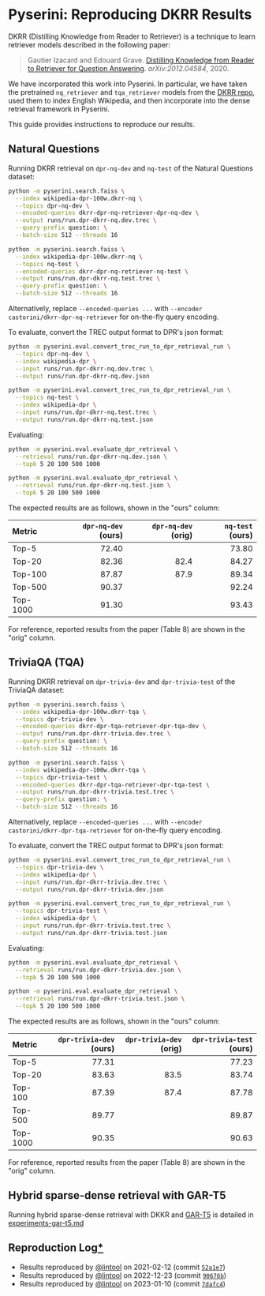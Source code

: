 # Pyserini: Reproducing DKRR Results

DKRR (Distilling Knowledge from Reader to Retriever) is a technique to learn retriever models described in the following paper:

> Gautier Izacard and Edouard Grave. [Distilling Knowledge from Reader to Retriever for Question Answering](https://arxiv.org/abs/2012.04584). *arXiv:2012.04584*, 2020.

We have incorporated this work into Pyserini.
In particular, we have taken the pretrained `nq_retriever` and `tqa_retriever` models from the [DKRR repo](https://github.com/facebookresearch/FiD), used them to index English Wikipedia, and then incorporate into the dense retrieval framework in Pyserini.

This guide provides instructions to reproduce our results.

## Natural Questions

Running DKRR retrieval on `dpr-nq-dev` and `nq-test` of the Natural Questions dataset:

```bash
python -m pyserini.search.faiss \
  --index wikipedia-dpr-100w.dkrr-nq \
  --topics dpr-nq-dev \
  --encoded-queries dkrr-dpr-nq-retriever-dpr-nq-dev \
  --output runs/run.dpr-dkrr-nq.dev.trec \
  --query-prefix question: \
  --batch-size 512 --threads 16

python -m pyserini.search.faiss \
  --index wikipedia-dpr-100w.dkrr-nq \
  --topics nq-test \
  --encoded-queries dkrr-dpr-nq-retriever-nq-test \
  --output runs/run.dpr-dkrr-nq.test.trec \
  --query-prefix question: \
  --batch-size 512 --threads 16
```

Alternatively, replace `--encoded-queries ...` with `--encoder castorini/dkrr-dpr-nq-retriever` for on-the-fly query encoding.

To evaluate, convert the TREC output format to DPR's json format:

```bash
python -m pyserini.eval.convert_trec_run_to_dpr_retrieval_run \
  --topics dpr-nq-dev \
  --index wikipedia-dpr \
  --input runs/run.dpr-dkrr-nq.dev.trec \
  --output runs/run.dpr-dkrr-nq.dev.json

python -m pyserini.eval.convert_trec_run_to_dpr_retrieval_run \
  --topics nq-test \
  --index wikipedia-dpr \
  --input runs/run.dpr-dkrr-nq.test.trec \
  --output runs/run.dpr-dkrr-nq.test.json
```

Evaluating:

```bash
python -m pyserini.eval.evaluate_dpr_retrieval \
  --retrieval runs/run.dpr-dkrr-nq.dev.json \
  --topk 5 20 100 500 1000

python -m pyserini.eval.evaluate_dpr_retrieval \
  --retrieval runs/run.dpr-dkrr-nq.test.json \
  --topk 5 20 100 500 1000
```

The expected results are as follows, shown in the "ours" column:

| Metric   | `dpr-nq-dev` (ours) | `dpr-nq-dev` (orig) | `nq-test` (ours) |
|:---------|--------------------:|--------------------:|-----------------:|
| Top-5    |               72.40 |                     |            73.80 | 
| Top-20   |               82.36 |                82.4 |            84.27 |
| Top-100  |               87.87 |                87.9 |            89.34 |
| Top-500  |               90.37 |                     |            92.24 |
| Top-1000 |               91.30 |                     |            93.43 |

For reference, reported results from the paper (Table 8) are shown in the "orig" column.

## TriviaQA (TQA)

Running DKRR retrieval on `dpr-trivia-dev` and `dpr-trivia-test` of the TriviaQA dataset:

```bash
python -m pyserini.search.faiss \
  --index wikipedia-dpr-100w.dkrr-tqa \
  --topics dpr-trivia-dev \
  --encoded-queries dkrr-dpr-tqa-retriever-dpr-tqa-dev \
  --output runs/run.dpr-dkrr-trivia.dev.trec \
  --query-prefix question: \
  --batch-size 512 --threads 16

python -m pyserini.search.faiss \
  --index wikipedia-dpr-100w.dkrr-tqa \
  --topics dpr-trivia-test \
  --encoded-queries dkrr-dpr-tqa-retriever-dpr-tqa-test \
  --output runs/run.dpr-dkrr-trivia.test.trec \
  --query-prefix question: \
  --batch-size 512 --threads 16
```
Alternatively, replace `--encoded-queries ...` with `--encoder castorini/dkrr-dpr-tqa-retriever` for on-the-fly query encoding.

To evaluate, convert the TREC output format to DPR's json format:

```bash
python -m pyserini.eval.convert_trec_run_to_dpr_retrieval_run \
  --topics dpr-trivia-dev \
  --index wikipedia-dpr \
  --input runs/run.dpr-dkrr-trivia.dev.trec \
  --output runs/run.dpr-dkrr-trivia.dev.json

python -m pyserini.eval.convert_trec_run_to_dpr_retrieval_run \
  --topics dpr-trivia-test \
  --index wikipedia-dpr \
  --input runs/run.dpr-dkrr-trivia.test.trec \
  --output runs/run.dpr-dkrr-trivia.test.json
```

Evaluating:

```bash
python -m pyserini.eval.evaluate_dpr_retrieval \
  --retrieval runs/run.dpr-dkrr-trivia.dev.json \
  --topk 5 20 100 500 1000

python -m pyserini.eval.evaluate_dpr_retrieval \
  --retrieval runs/run.dpr-dkrr-trivia.test.json \
  --topk 5 20 100 500 1000
```

The expected results are as follows, shown in the "ours" column:

| Metric   | `dpr-trivia-dev` (ours) | `dpr-trivia-dev` (orig) | `dpr-trivia-test` (ours) |
|:---------|------------------------:|------------------------:|-------------------------:|
| Top-5    |                   77.31 |                         |                    77.23 |
| Top-20   |                   83.63 |                    83.5 |                    83.74 |
| Top-100  |                   87.39 |                    87.4 |                    87.78 |
| Top-500  |                   89.77 |                         |                    89.87 |
| Top-1000 |                   90.35 |                         |                    90.63 |

For reference, reported results from the paper (Table 8) are shown in the "orig" column.

## Hybrid sparse-dense retrieval with GAR-T5

Running hybrid sparse-dense retrieval with DKKR and [GAR-T5](https://github.com/castorini/pyserini/blob/master/docs/experiments-gar-t5.md) is detailed in [experiments-gar-t5.md](https://github.com/castorini/pyserini/blob/master/docs/experiments-gar-t5.md#hybrid-sparse-dense-retrieval-with-dkrr)

## Reproduction Log[*](reproducibility.md)

+ Results reproduced by [@lintool](https://github.com/lintool) on 2021-02-12 (commit [`52a1e7`](https://github.com/castorini/pyserini/commit/52a1e7f241b7b833a3ec1d739e629c08417a324c))
+ Results reproduced by [@lintool](https://github.com/lintool) on 2022-12-23 (commit [`90676b`](https://github.com/castorini/pyserini/commit/90676b351b47585084aa8136265d02a67ced3803))
+ Results reproduced by [@lintool](https://github.com/lintool) on 2023-01-10 (commit [`7dafc4`](https://github.com/castorini/pyserini/commit/7dafc4f918bd44ada3771a5c81692ab19cc2cae9))

